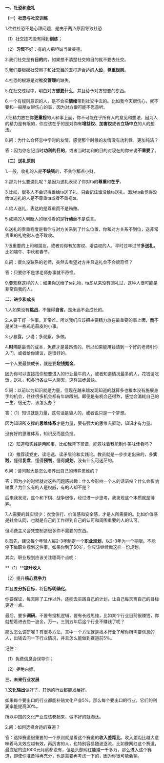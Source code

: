 **一、社恐和送礼**

**（一）社恐与社交训练**

1.往往社恐不是心理问题，是由于两点原因导致社恐

（1）社交技巧没有得到**训练**；

（2）**习惯**不好：有的人把坦诚当做美德。

2.我们社交是有**目的**的，如果想不清楚社交的目的就不要去社交。

3.我们要根据社交圈子和社交目的去打造合适的**人设**，**尊重规则**。

4.社恐的根源是对**社交管理**的缺失。

5.在社交过程中，明白对方**想要什么**，并且给予对方想要的东西。

6.一个有规则意识的人，是不会把**情绪**带到社交中去的。比如我今天很伤心，就不要和一般朋友聊伤心的事，因为对方很可能不愿意听。

7.把精力放在你**更重视**的人和事上面，你不可能在乎所有人的意见和想法，因为人的精力是有限的，你应该在乎的是对你有**增益权、加害权**或者**立场中立**的人的想法。


8.问：为什么会怀恋中学时的友情，感觉那个时候的友情没有功利性，更加纯洁？

答：因为你忘记当时**功利的目的**，或者当时功利的目的对现在的你来说**不重要**了。

**（二）送礼原则**

1.一般，收礼的人是**不缺钱**的，不贪你那点小财。

2.那为什么要送礼呢？是因为送礼表现了你对ta的**尊重**和**在乎**。

3.比如，很多人不会记得谁给ta送了礼，只会记住谁没给ta送礼。因为ta会觉得没给ta送礼的人是不尊重ta或者不重视ta。

4.给人送礼，表达的是尊重而不是贿赂。

5.成熟的人判断人的标准看的是**行动**而不是语言。

6.送礼的贵重程度是看你与对方关系到了什么位置，你和对方关系不到位，送非常贵重的礼物别人也不敢收。

7.很重要的上司和朋友，或者对你有加害权、增益权的人，平时过年过节**多送礼**，比如端午、中秋和春节。

8.问：很久没联系的老师，突然去看望对方并且送礼会不会很奇怪？

答：只要你不是求老师办事就不奇怪。

9.要观察这样的人：如果你送给了ta礼物，ta却从来没有回礼过，这种人很可能是非常自我的人。

**二、进步和成长**

1.人如果没有**挑战**，不懂得**自省**，是永远不会成长的。

2.人要干好一件事，非常难。所以我们应该把主要精力放在最重要的事上面，而不是关注一些鸡毛蒜皮的小事。

3.少暴露，少说；多观察，多做。

4.**时间**是最贵的成本，免费才是最昂贵的。所以如果能用钱请到一个好的老师引你入门，或者给你建议，是很好的。

一个人要最快成长，就是要**烧钱氪金**。

因为你可以直接找你想要进入的行业最牛的人，或者知道情况最多的人，花钱请吃饭、送礼，和各行各业牛人聊天，这样进步最快。

5.问：以前以为知识就是力量，但现在越来越发现知道的就算多也根本没有施展身手的机会，往往很多机会都有年龄限制。即便是有机会还得熬，感觉会消耗自己的一生，很无力，该怎么办？

答：（1）知识就是力量，这句话是骗人的，或者说只是一个梦想。

因为知识所支撑的**思维体系**才是力量，要有强大的思维去驱动，知识才有力量。

没有好的思维体系，知识反而是负担。

（2）知道和实践是两回事。比如我背下菜谱，能意味着我能制作美味佳肴吗？

（3）推荐读党史、读毛选、读矛盾论和实践论。教员就是一步步走出来的，多**实践**，懂得**复盘**，懂得**预判**，懂得**规划**，没有什么可迷茫的。


6.问：请问默大是怎么培养出自己的博弈思维的？

答：因为小的时候就对这些问题感兴趣：什么会影响一个人的话语权？什么会影响输赢？为什么有的人是权威，有的人却不是？

后来我发现，这个和下棋、战争很像，经过进一步思考，我发现这个本质就是博弈。

7.人需要的其实很少：衣食住行、价值感和安全感，才是人所需要的。比如价值感是社会认同，也就是自己的工作得到自己的认可和周围重要的人的认可。

但消费主义会凭空制造很多你不需要的东西。

8.首先，建议每个年轻人每2-3年制定一个**职业规划**，以2-3年为一个期限。不能停下做职业规划这件事，如果你到了60岁，你应该继续做这样一份规划。

其次，职业规划应该关注哪两个点呢：

**（1）****提升收入**

（2）提升**核心竞争力**

并且要**分拆目标**，将**目标明确化**。

你要保证，每天除了工作以外，还能去实践自己的计划，让自己每天离自己的目标更近一点。

最后，要多**调研**。不要有投机逻辑，要有长线思维，比如某个行业目前很赚钱，你就想着进去捞一波金，万一，三到五年后这个行业不赚钱了呢？

那么怎么调研呢？有很多方法，其中一个方法就是找本行业了解你所需要信息的人，出钱去问一下行业情况，并且怎么能做到赛道前5%。

记住：

（1）免费信息会误导你；

（2）拒绝白嫖。

**三、未来行业发展**

1.**文化输出**做好了，其他的行业都能发展好。

如果每个要出口的行业都能补贴文化产业5%，那么每个要出口的行业，它们的利润率能提高30%。

所以中国的文化产业应该卷起来，做不好的就淘汰。

2.问：如何选择合适的赛道？

答：选择赛道很重要的一个原则就是看这个赛道的**收入差距比**。收入差距比越大意味着马太效应越有效，再厉害的人，也特别容易随波逐流。比如像网红这个赛道，最底层的连1000元月薪都没有，但是头部网红能赚一千多万，那么进入这个赛道，即使你准备得再充分，也是需要再考虑一下的，因为你很可能会输。